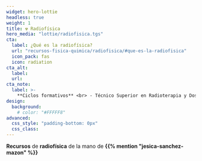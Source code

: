 ```yaml
---
widget: hero-lottie
headless: true
weight: 1
title: ☢️ Radiofísica
hero_media: "lottie/radiofisica.tgs"
cta:
  label: ¿Qué es la radiofísica?
  url: "recursos-fisica-quimica/radiofisica/#que-es-la-radiofisica"
  icon_pack: fas
  icon: radiation
cta_alt:
  label: 
  url:
cta_note:
  label: >-
    **Ciclos formativos** <br> - Técnico Superior en Radioterapia y Dosimetría <br> - Técnico Superior en Imagen para el Diagnóstico y Medicina Nuclear <br> [**Operador** de **Instalaciones Radiactivas**](https://www.csn.es/proteccion-radiologica/diplomas-licencias-y-acreditaciones) <br> **Acceso** a la **especialidad** de **RFIR**
design:
  background:
    # color: "#FFFFF8"
advanced:
  css_style: "padding-bottom: 0px"
  css_class: 
---
```


**Recursos** de **radiofísica** de la mano de **{{% mention "jesica-sanchez-mazon" %}}**